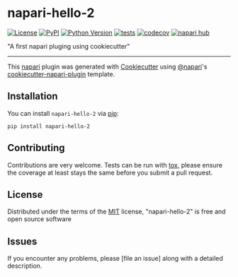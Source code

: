 # napari-hello-2

[![License](https://img.shields.io/pypi/l/napari-hello-2.svg?color=green)](https://github.com/rjlopez2/napari-hello-2/raw/main/LICENSE)
[![PyPI](https://img.shields.io/pypi/v/napari-hello-2.svg?color=green)](https://pypi.org/project/napari-hello-2)
[![Python Version](https://img.shields.io/pypi/pyversions/napari-hello-2.svg?color=green)](https://python.org)
[![tests](https://github.com/rjlopez2/napari-hello-2/workflows/tests/badge.svg)](https://github.com/rjlopez2/napari-hello-2/actions)
[![codecov](https://codecov.io/gh/rjlopez2/napari-hello-2/branch/main/graph/badge.svg)](https://codecov.io/gh/rjlopez2/napari-hello-2)
[![napari hub](https://img.shields.io/endpoint?url=https://api.napari-hub.org/shields/napari-hello-2)](https://napari-hub.org/plugins/napari-hello-2)

"A first napari pluging using cookiecutter"

----------------------------------

This [napari] plugin was generated with [Cookiecutter] using [@napari]'s [cookiecutter-napari-plugin] template.

<!--
Don't miss the full getting started guide to set up your new package:
https://github.com/napari/cookiecutter-napari-plugin#getting-started

and review the napari docs for plugin developers:
https://napari.org/plugins/stable/index.html
-->

## Installation

You can install `napari-hello-2` via [pip]:

    pip install napari-hello-2




## Contributing

Contributions are very welcome. Tests can be run with [tox], please ensure
the coverage at least stays the same before you submit a pull request.

## License

Distributed under the terms of the [MIT] license,
"napari-hello-2" is free and open source software

## Issues

If you encounter any problems, please [file an issue] along with a detailed description.

[napari]: https://github.com/napari/napari
[Cookiecutter]: https://github.com/audreyr/cookiecutter
[@napari]: https://github.com/napari
[MIT]: http://opensource.org/licenses/MIT
[BSD-3]: http://opensource.org/licenses/BSD-3-Clause
[GNU GPL v3.0]: http://www.gnu.org/licenses/gpl-3.0.txt
[GNU LGPL v3.0]: http://www.gnu.org/licenses/lgpl-3.0.txt
[Apache Software License 2.0]: http://www.apache.org/licenses/LICENSE-2.0
[Mozilla Public License 2.0]: https://www.mozilla.org/media/MPL/2.0/index.txt
[cookiecutter-napari-plugin]: https://github.com/napari/cookiecutter-napari-plugin

[napari]: https://github.com/napari/napari
[tox]: https://tox.readthedocs.io/en/latest/
[pip]: https://pypi.org/project/pip/
[PyPI]: https://pypi.org/
